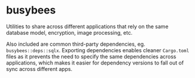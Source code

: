 # busybees

Utilities to share across different applications that rely on the same database model,
encryption, image processing, etc.

Also included are common third-party dependencies, eg. `busybees::deps::sqlx`.
Exporting dependencies enables cleaner `Cargo.toml` files as it prevents the need
to specify the same dependencies across applications, which makes it easier for
dependency versions to fall out of sync across different apps.

